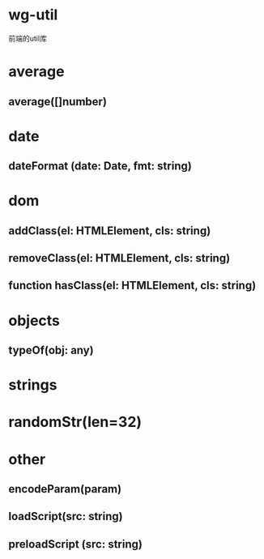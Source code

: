 # wg-util

前端的util库

# average 

## average([]number)

# date

## dateFormat (date: Date, fmt: string)

# dom

## addClass(el: HTMLElement, cls: string)
## removeClass(el: HTMLElement, cls: string)
## function hasClass(el: HTMLElement, cls: string)

# objects
## typeOf(obj: any)

# strings
# randomStr(len=32)

# other

## encodeParam(param)
## loadScript(src: string) 
## preloadScript (src: string)